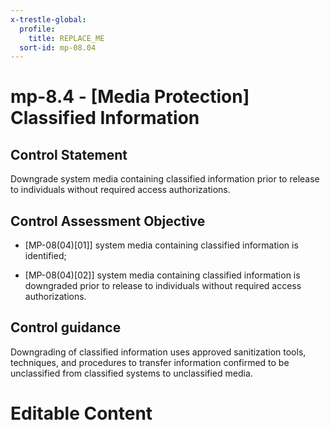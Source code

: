 ```yaml
---
x-trestle-global:
  profile:
    title: REPLACE_ME
  sort-id: mp-08.04
---
```


# mp-8.4 - \[Media Protection\] Classified Information

## Control Statement

Downgrade system media containing classified information prior to release to individuals without required access authorizations.

## Control Assessment Objective

- \[MP-08(04)[01]\] system media containing classified information is identified;

- \[MP-08(04)[02]\] system media containing classified information is downgraded prior to release to individuals without required access authorizations.

## Control guidance

Downgrading of classified information uses approved sanitization tools, techniques, and procedures to transfer information confirmed to be unclassified from classified systems to unclassified media.

# Editable Content

<!-- Make additions and edits below -->
<!-- The above represents the contents of the control as received by the profile, prior to additions. -->
<!-- If the profile makes additions to the control, they will appear below. -->
<!-- The above markdown may not be edited but you may edit the content below, and/or introduce new additions to be made by the profile. -->
<!-- If there is a yaml header at the top, parameter values may be edited. Use --set-parameters to incorporate the changes during assembly. -->
<!-- The content here will then replace what is in the profile for this control, after running profile-assemble. -->
<!-- The current profile has no added parts for this control, but you may add new ones here. -->
<!-- Each addition must have a heading either of the form ## Control my_addition_name -->
<!-- or ## Part a. (where the a. refers to one of the control statement labels.) -->
<!-- "## Control" parts are new parts added after the statement part. -->
<!-- "## Part" parts are new parts added into the top-level statement part with that label. -->
<!-- Subparts may be added with nested hash levels of the form ### My Subpart Name -->
<!-- underneath the parent ## Control or ## Part being added -->
<!-- See https://ibm.github.io/compliance-trestle/tutorials/ssp_profile_catalog_authoring/ssp_profile_catalog_authoring for guidance. -->
